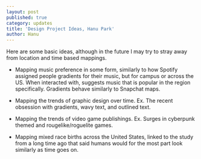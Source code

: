 ```yaml
---
layout: post
published: true
category: updates
title: 'Design Project Ideas, Hanu Park'
author: Hanu
---
```

Here are some basic ideas, although in the future I may try to stray away from location and time based mappings.

- Mapping music preference in some form, similarly to how Spotify assigned people gradients for their music, but for campus or across the US. When interacted with, suggests music that is popular in the region specifically. Gradients behave similarly to Snapchat maps.

- Mapping the trends of graphic design over time. Ex. The recent obsession with gradients, wavy text, and outlined text.

- Mapping the trends of video game publishings. Ex. Surges in cyberpunk themed and rougelike/roguelite games.

- Mapping mixed race births across the United States, linked to the study from a long time ago that said humans would for the most part look similarly as time goes on.